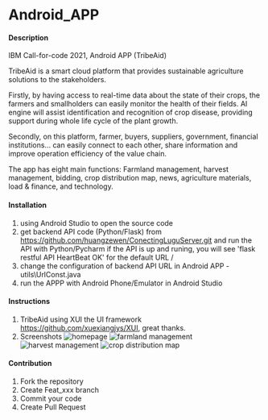 # Android_APP

#### Description
IBM Call-for-code 2021, Android APP (TribeAid)

TribeAid is a smart cloud platform that provides sustainable agriculture solutions to the stakeholders.

Firstly, by having access to real-time data about the state of their crops, the farmers and smallholders can easily monitor the health of their fields.  AI engine will assist identification and recognition of crop disease, providing support during whole life cycle of the plant growth.

Secondly, on this platform, farmer, buyers, suppliers, government, financial institutions… can easily connect to each other, share information and improve operation efficiency of the value chain.

The app has eight main functions:
Farmland management, harvest management, bidding, crop distribution map, news, agriculture materials, load & finance, and technology.

#### Installation

1.  using Android Studio to open the source code
2.  get backend API code (Python/Flask) from https://github.com/huangzewen/ConectingLuguServer.git and run the API with Python/Pycharm
    if the API is up and runing, you will see 'flask restful API HeartBeat OK' for the default URL /
4.  change the configuration of backend API URL in Android APP - utils\UrlConst.java 
5.  run the APPP with Android Phone/Emulator in Android Studio 

#### Instructions

1.  TribeAid using XUI the UI framework https://github.com/xuexiangjys/XUI, great thanks.
2.  Screenshots
  ![homepage](https://user-images.githubusercontent.com/72598847/127331211-aa5043cd-5a8f-419c-bce5-ccda2b15ea42.jpg)
  ![farmland management](https://user-images.githubusercontent.com/72598847/127331561-27928cd4-dc47-43dc-a6a7-fd151af233e3.jpg)
  ![harvest management](https://user-images.githubusercontent.com/72598847/127331638-4740caef-52c5-45c7-a34a-94bab5219aa6.jpg)
  ![crop distribution map](https://user-images.githubusercontent.com/72598847/127331736-3d84bf3a-c1d8-423d-be12-3b2a2592f781.jpg)


#### Contribution

1.  Fork the repository
2.  Create Feat_xxx branch
3.  Commit your code
4.  Create Pull Request



